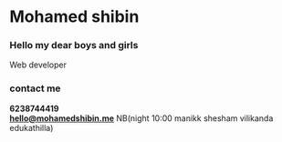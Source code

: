 # Mohamed shibin <br>
### Hello my dear boys and girls <br>
Web developer <br>
### contact me 
**6238744419** <br>
**hello@mohamedshibin.me**
NB(night 10:00 manikk shesham vilikanda edukathilla)
